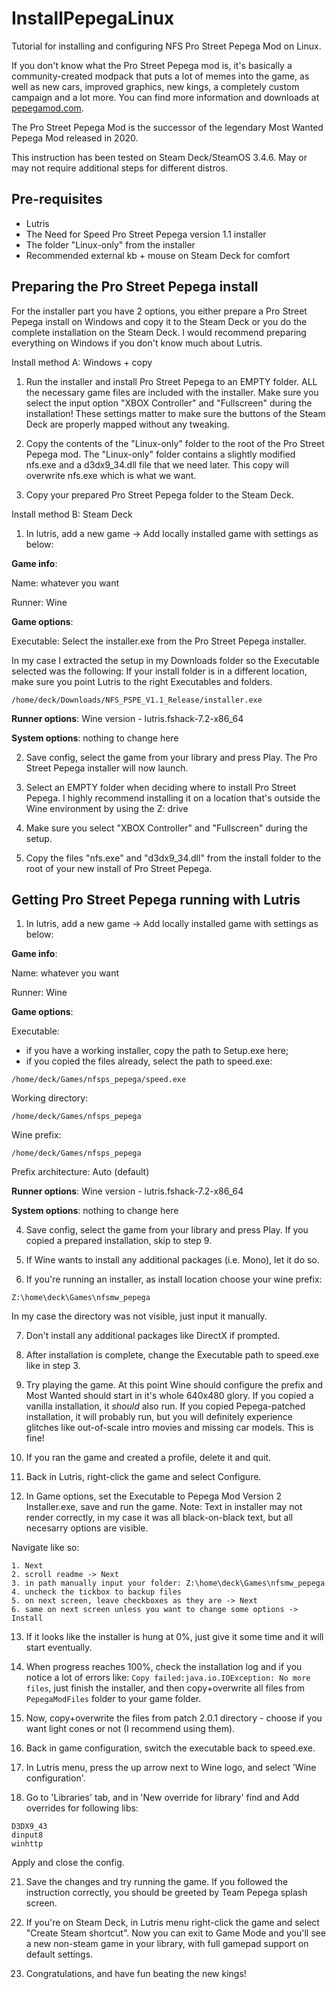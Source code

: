 # InstallPepegaLinux

Tutorial for installing and configuring NFS Pro Street Pepega Mod on Linux.

If you don't know what the Pro Street Pepega mod is, it's basically a community-created modpack that puts a lot of memes into the game, as well as new cars, improved graphics, new kings, a completely custom campaign and a lot more. You can find more information and downloads at [pepegamod.com](https://pepegamod.com/).

The Pro Street Pepega Mod is the successor of the legendary Most Wanted Pepega Mod released in 2020.

This instruction has been tested on Steam Deck/SteamOS 3.4.6. May or may not require additional steps for different distros.

## Pre-requisites

- Lutris
- The Need for Speed Pro Street Pepega version 1.1 installer
- The folder "Linux-only" from the installer
- Recommended external kb + mouse on Steam Deck for comfort

## Preparing the Pro Street Pepega install

For the installer part you have 2 options, you either prepare a Pro Street Pepega install on Windows and copy it to the Steam Deck or you do the complete installation on the Steam Deck. I would recommend preparing everything on Windows if you don't know much about Lutris.

Install method A: Windows + copy

1. Run the installer and install Pro Street Pepega to an EMPTY folder. ALL the necessary game files are included with the installer.
  Make sure you select the input option "XBOX Controller" and "Fullscreen" during the installation! These settings matter to make sure the buttons of the Steam Deck are     properly mapped without any tweaking.

2. Copy the contents of the "Linux-only" folder to the root of the Pro Street Pepega mod.
  The "Linux-only" folder contains a slightly modified nfs.exe and a d3dx9_34.dll file that we need later. This copy will overwrite nfs.exe which is what we want.
  
3. Copy your prepared Pro Street Pepega folder to the Steam Deck.

Install method B: Steam Deck

1. In lutris, add a new game -> Add locally installed game with settings as below:

  **Game info**:
  
  Name: whatever you want
  
  Runner: Wine

  **Game options**:

  Executable:
  Select the installer.exe from the Pro Street Pepega installer.
  
  In my case I extracted the setup in my Downloads folder so the Executable selected was the following:
  If your install folder is in a different location, make sure you point Lutris to the right Executables and folders.
```
/home/deck/Downloads/NFS_PSPE_V1.1_Release/installer.exe
```

  **Runner options**:
  Wine version - lutris.fshack-7.2-x86_64

  **System options**: nothing to change here

2. Save config, select the game from your library and press Play. The Pro Street Pepega installer will now launch.

3. Select an EMPTY folder when deciding where to install Pro Street Pepega. I highly recommend installing it on a location that's outside the Wine environment by using the Z: drive

4. Make sure you select "XBOX Controller" and "Fullscreen" during the setup.

5. Copy the files "nfs.exe" and "d3dx9_34.dll" from the install folder to the root of your new install of Pro Street Pepega.

## Getting Pro Street Pepega running with Lutris

1. In lutris, add a new game -> Add locally installed game with settings as below:

  **Game info**:
  
  Name: whatever you want
  
  Runner: Wine

  **Game options**:

  Executable:
  - if you have a working installer, copy the path to Setup.exe here;
  - if you copied the files already, select the path to speed.exe:
```
/home/deck/Games/nfsps_pepega/speed.exe
```

  Working directory:
```
/home/deck/Games/nfsps_pepega
```

  Wine prefix:
```
/home/deck/Games/nfsps_pepega
```

  Prefix architecture: Auto (default)


  **Runner options**:
  Wine version - lutris.fshack-7.2-x86_64

  **System options**: nothing to change here

4. Save config, select the game from your library and press Play. If you copied a prepared installation, skip to step 9.

5. If Wine wants to install any additional packages (i.e. Mono), let it do so.

6. If you're running an installer, as install location choose your wine prefix:
```
Z:\home\deck\Games\nfsmw_pepega
```
  In my case the directory was not visible, just input it manually.

7. Don't install any additional packages like DirectX if prompted.

8. After installation is complete, change the Executable path to speed.exe like in step 3.

9. Try playing the game. At this point Wine should configure the prefix and Most Wanted should start in it's whole 640x480 glory.
  If you copied a vanilla installation, it *should* also run. If you copied Pepega-patched installation, it will probably run, but you will definitely experience glitches like out-of-scale intro movies and missing car models. This is fine!

10. If you ran the game and created a profile, delete it and quit.

11. Back in Lutris, right-click the game and select Configure.

12. In Game options, set the Executable to Pepega Mod Version 2 Installer.exe, save and run the game.
  Note: Text in installer may not render correctly, in my case it was all black-on-black text, but all necesarry options are visible.

  Navigate like so:
```
1. Next
2. scroll readme -> Next
3. in path manually input your folder: Z:\home\deck\Games\nfsmw_pepega
4. uncheck the tickbox to backup files
5. on next screen, leave checkboxes as they are -> Next
6. same on next screen unless you want to change some options -> Install
```

13. If it looks like the installer is hung at 0%, just give it some time and it will start eventually.

14. When progress reaches 100%, check the installation log and if you notice a lot of errors like: `Copy failed:java.io.IOException: No more files`,
just finish the installer, and then copy+overwrite all files from `PepegaModFiles` folder to your game folder.

15. Now, copy+overwrite the files from patch 2.0.1 directory - choose if you want light cones or not (I recommend using them).

16. Back in game configuration, switch the executable back to speed.exe.

17. In Lutris menu, press the up arrow next to Wine logo, and select 'Wine configuration'.

18. Go to 'Libraries' tab, and in 'New override for library' find and Add overrides for following libs:

```
D3DX9_43
dinput8
winhttp
```
  Apply and close the config.

21. Save the changes and try running the game. If you followed the instruction correctly, you should be greeted by Team Pepega splash screen.

22. If you're on Steam Deck, in Lutris menu right-click the game and select "Create Steam shortcut". Now you can exit to Game Mode and you'll see a new non-steam game in your library, with full gamepad support on default settings.

23. Congratulations, and have fun beating the new kings!

